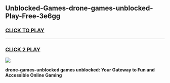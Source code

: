 
## Unblocked-Games-drone-games-unblocked-Play-Free-3e6gg
<h3>
<a href="https://premium76.site?title=drone-games-unblocked&ref=24M">CLICK TO PLAY</a></h3>
<hr>

<h3>
<a href="https://premium76.site?title=drone-games-unblocked&ref=24M">CLICK 2 PLAY</a>
  
</h3>

<a href="https://premium76.site?title=drone-games-unblocked&ref=24M"><img src="https://clearcache.store/games.png"></a>


**drone-games-unblocked games unblocked: Your Gateway to Fun and Accessible Online Gaming**
